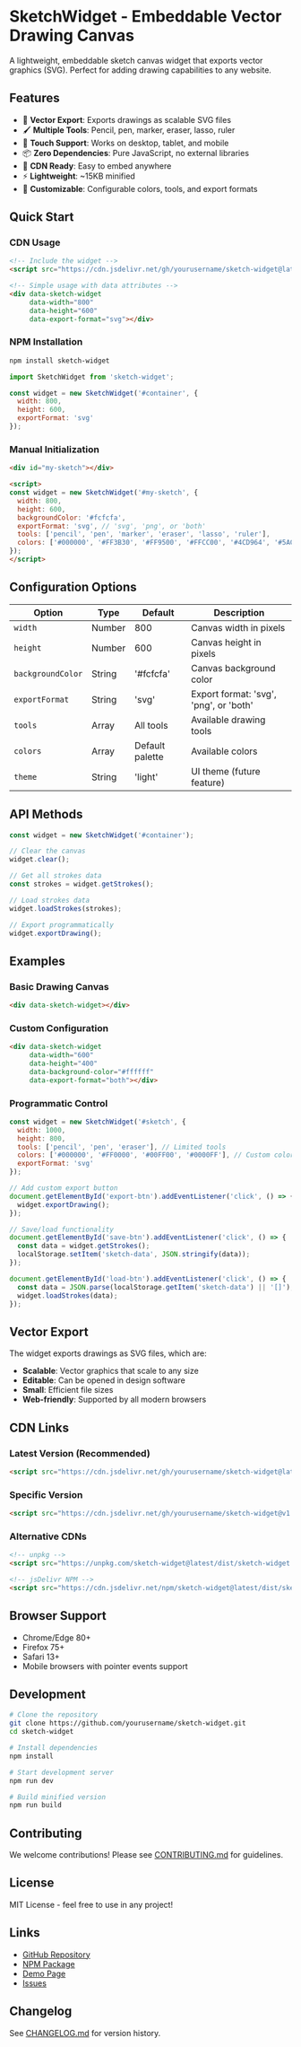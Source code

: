 # SketchWidget - Embeddable Vector Drawing Canvas

A lightweight, embeddable sketch canvas widget that exports vector graphics (SVG). Perfect for adding drawing capabilities to any website.

## Features

- 🎨 **Vector Export**: Exports drawings as scalable SVG files
- 🖌️ **Multiple Tools**: Pencil, pen, marker, eraser, lasso, ruler
- 🎯 **Touch Support**: Works on desktop, tablet, and mobile
- 📦 **Zero Dependencies**: Pure JavaScript, no external libraries
- 🚀 **CDN Ready**: Easy to embed anywhere
- ⚡ **Lightweight**: ~15KB minified
- 🎨 **Customizable**: Configurable colors, tools, and export formats

## Quick Start

### CDN Usage

```html
<!-- Include the widget -->
<script src="https://cdn.jsdelivr.net/gh/yourusername/sketch-widget@latest/dist/sketch-widget.min.js"></script>

<!-- Simple usage with data attributes -->
<div data-sketch-widget 
     data-width="800" 
     data-height="600" 
     data-export-format="svg"></div>
```

### NPM Installation

```bash
npm install sketch-widget
```

```javascript
import SketchWidget from 'sketch-widget';

const widget = new SketchWidget('#container', {
  width: 800,
  height: 600,
  exportFormat: 'svg'
});
```

### Manual Initialization

```html
<div id="my-sketch"></div>

<script>
const widget = new SketchWidget('#my-sketch', {
  width: 800,
  height: 600,
  backgroundColor: '#fcfcfa',
  exportFormat: 'svg', // 'svg', 'png', or 'both'
  tools: ['pencil', 'pen', 'marker', 'eraser', 'lasso', 'ruler'],
  colors: ['#000000', '#FF3B30', '#FF9500', '#FFCC00', '#4CD964', '#5AC8FA']
});
</script>
```

## Configuration Options

| Option | Type | Default | Description |
|--------|------|---------|-------------|
| `width` | Number | 800 | Canvas width in pixels |
| `height` | Number | 600 | Canvas height in pixels |
| `backgroundColor` | String | '#fcfcfa' | Canvas background color |
| `exportFormat` | String | 'svg' | Export format: 'svg', 'png', or 'both' |
| `tools` | Array | All tools | Available drawing tools |
| `colors` | Array | Default palette | Available colors |
| `theme` | String | 'light' | UI theme (future feature) |

## API Methods

```javascript
const widget = new SketchWidget('#container');

// Clear the canvas
widget.clear();

// Get all strokes data
const strokes = widget.getStrokes();

// Load strokes data
widget.loadStrokes(strokes);

// Export programmatically
widget.exportDrawing();
```

## Examples

### Basic Drawing Canvas

```html
<div data-sketch-widget></div>
```

### Custom Configuration

```html
<div data-sketch-widget 
     data-width="600" 
     data-height="400" 
     data-background-color="#ffffff" 
     data-export-format="both"></div>
```

### Programmatic Control

```javascript
const widget = new SketchWidget('#sketch', {
  width: 1000,
  height: 800,
  tools: ['pencil', 'pen', 'eraser'], // Limited tools
  colors: ['#000000', '#FF0000', '#00FF00', '#0000FF'], // Custom colors
  exportFormat: 'svg'
});

// Add custom export button
document.getElementById('export-btn').addEventListener('click', () => {
  widget.exportDrawing();
});

// Save/load functionality
document.getElementById('save-btn').addEventListener('click', () => {
  const data = widget.getStrokes();
  localStorage.setItem('sketch-data', JSON.stringify(data));
});

document.getElementById('load-btn').addEventListener('click', () => {
  const data = JSON.parse(localStorage.getItem('sketch-data') || '[]');
  widget.loadStrokes(data);
});
```

## Vector Export

The widget exports drawings as SVG files, which are:
- **Scalable**: Vector graphics that scale to any size
- **Editable**: Can be opened in design software
- **Small**: Efficient file sizes
- **Web-friendly**: Supported by all modern browsers

## CDN Links

### Latest Version (Recommended)
```html
<script src="https://cdn.jsdelivr.net/gh/yourusername/sketch-widget@latest/dist/sketch-widget.min.js"></script>
```

### Specific Version
```html
<script src="https://cdn.jsdelivr.net/gh/yourusername/sketch-widget@v1.0.0/dist/sketch-widget.min.js"></script>
```

### Alternative CDNs
```html
<!-- unpkg -->
<script src="https://unpkg.com/sketch-widget@latest/dist/sketch-widget.min.js"></script>

<!-- jsDelivr NPM -->
<script src="https://cdn.jsdelivr.net/npm/sketch-widget@latest/dist/sketch-widget.min.js"></script>
```

## Browser Support

- Chrome/Edge 80+
- Firefox 75+
- Safari 13+
- Mobile browsers with pointer events support

## Development

```bash
# Clone the repository
git clone https://github.com/yourusername/sketch-widget.git
cd sketch-widget

# Install dependencies
npm install

# Start development server
npm run dev

# Build minified version
npm run build
```

## Contributing

We welcome contributions! Please see [CONTRIBUTING.md](CONTRIBUTING.md) for guidelines.

## License

MIT License - feel free to use in any project!

## Links

- [GitHub Repository](https://github.com/yourusername/sketch-widget)
- [NPM Package](https://www.npmjs.com/package/sketch-widget)
- [Demo Page](https://yourusername.github.io/sketch-widget/)
- [Issues](https://github.com/yourusername/sketch-widget/issues)

## Changelog

See [CHANGELOG.md](CHANGELOG.md) for version history. 